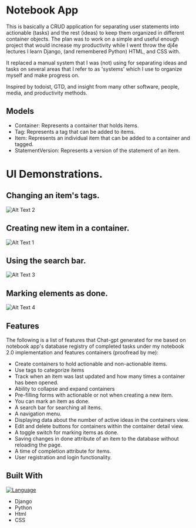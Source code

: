 # Notebook App

This is basically a CRUD application for separating user statements into actionable (tasks) and the rest (ideas) to keep them organized in different container objects. The plan was to work on a simple and useful enough project that would increase my productivity while I went throw the dj4e lectures I learn Django, (and remembered Python) HTML, and CSS with.

It replaced a manual system that I was (not) using for separating ideas and tasks on several areas that I refer to as 'systems' which I use to organize myself and make progress on.

Inspired by todoist, GTD, and insight from many other software, people, media, and productivity methods.

## Models
- Container: Represents a container that holds items.
- Tag: Represents a tag that can be added to items.
- Item: Represents an individual item that can be added to a container and tagged.
- StatementVersion: Represents a version of the statement of an item.

# UI Demonstrations.

## Changing an item's tags.
![Alt Text 2](https://i.imgur.com/MNpahje.gif)

## Creating new item in a container.
![Alt Text 1](https://i.imgur.com/YcQKEOf.gif)

## Using the search bar.
![Alt Text 3](https://i.imgur.com/R1gKwM6.gif)

## Marking elements as done.
![Alt Text 4](https://i.imgur.com/z4TPLRw.gif)

## Features

The following is a list of features that Chat-gpt generated for me based on notebook app's database registry of completed tasks under my notebook 2.0 implementation and features containers (proofread by me):

- Create containers to hold actionable and non-actionable items.
- Use tags to categorize items
- Track when an item was last updated and how many times a container has been opened.
- Ability to collapse and expand containers
- Pre-filling forms with actionable or not when creating a new item.
- You can mark an item as done.
- A search bar for searching all items.
- A navigation menu.
- Displaying data about the number of active ideas in the containers view.
- Edit and delete buttons for containers within the container detail view.
- A toggle switch for marking items as done.
- Saving changes in done attribute of an item to the database without reloading the page.
- A time of completion attribute for items.
- User registration and login functionality.

## Built With
[![Language](https://img.shields.io/github/languages/count/srd4/notebook_2.svg)](https://github.com/srd4/notebook_2)
- Django
- Python
- Html
- CSS